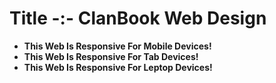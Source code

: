 <h1>Title -:- ClanBook Web Design</h1>
<ul>
  <li><b>This Web Is Responsive For Mobile Devices!</b></li>
  <li><b>This Web Is Responsive For Tab Devices!</b></li>
  <li><b>This Web Is Responsive For Leptop Devices!</b></li>
</ul>
